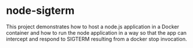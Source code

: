 # node-sigterm

This project demonstrates how to host a node.js application in a Docker container and how to run the node application in a way so that the app can intercept and respond to SIGTERM resulting from a docker stop invocation.
